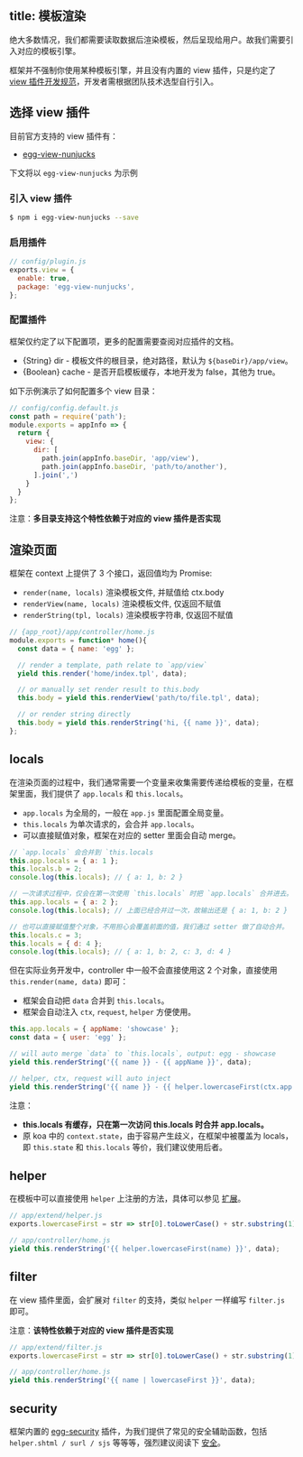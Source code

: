 title: 模板渲染
---

绝大多数情况，我们都需要读取数据后渲染模板，然后呈现给用户。故我们需要引入对应的模板引擎。

框架并不强制你使用某种模板引擎，并且没有内置的 view 插件，只是约定了 [view 插件开发规范](../advanced/view-plugin.md)，开发者需根据团队技术选型自行引入。

## 选择 view 插件

目前官方支持的 view 插件有：
- [egg-view-nunjucks]

下文将以 `egg-view-nunjucks` 为示例

### 引入 view 插件

```bash
$ npm i egg-view-nunjucks --save
```

### 启用插件

```js
// config/plugin.js
exports.view = {
  enable: true,
  package: 'egg-view-nunjucks',
};
```

### 配置插件

框架仅约定了以下配置项，更多的配置需要查阅对应插件的文档。

- {String} dir - 模板文件的根目录，绝对路径，默认为 `${baseDir}/app/view`。
- {Boolean} cache - 是否开启模板缓存，本地开发为 false，其他为 true。

如下示例演示了如何配置多个 view 目录：

```js
// config/config.default.js
const path = require('path');
module.exports = appInfo => {
  return {
    view: {
      dir: [
        path.join(appInfo.baseDir, 'app/view'),
        path.join(appInfo.baseDir, 'path/to/another'),
      ].join(',')
    }
  }
};
```

注意：**多目录支持这个特性依赖于对应的 view 插件是否实现**

## 渲染页面

框架在 context 上提供了 3 个接口，返回值均为 Promise:
- `render(name, locals)` 渲染模板文件, 并赋值给 ctx.body
- `renderView(name, locals)` 渲染模板文件, 仅返回不赋值
- `renderString(tpl, locals)` 渲染模板字符串, 仅返回不赋值

```js
// {app_root}/app/controller/home.js
module.exports = function* home(){
  const data = { name: 'egg' };

  // render a template, path relate to `app/view`
  yield this.render('home/index.tpl', data);

  // or manually set render result to this.body
  this.body = yield this.renderView('path/to/file.tpl', data);

  // or render string directly
  this.body = yield this.renderString('hi, {{ name }}', data);
};
```

## locals

在渲染页面的过程中，我们通常需要一个变量来收集需要传递给模板的变量，在框架里面，我们提供了 `app.locals` 和 `this.locals`。

- `app.locals` 为全局的，一般在 `app.js` 里面配置全局变量。
- `this.locals` 为单次请求的，会合并 `app.locals`。
- 可以直接赋值对象，框架在对应的 setter 里面会自动 merge。

```js
// `app.locals` 会合并到 `this.locals
this.app.locals = { a: 1 };
this.locals.b = 2;
console.log(this.locals); // { a: 1, b: 2 }

// 一次请求过程中，仅会在第一次使用 `this.locals` 时把 `app.locals` 合并进去。
this.app.locals = { a: 2 };
console.log(this.locals); // 上面已经合并过一次，故输出还是 { a: 1, b: 2 }

// 也可以直接赋值整个对象，不用担心会覆盖前面的值，我们通过 setter 做了自动合并。
this.locals.c = 3;
this.locals = { d: 4 };
console.log(this.locals); // { a: 1, b: 2, c: 3, d: 4 }
```

但在实际业务开发中，controller 中一般不会直接使用这 2 个对象，直接使用 `this.render(name, data)` 即可：
- 框架会自动把 `data` 合并到 `this.locals`。
- 框架会自动注入 `ctx`, `request`, `helper` 方便使用。

```js
this.app.locals = { appName: 'showcase' };
const data = { user: 'egg' };

// will auto merge `data` to `this.locals`, output: egg - showcase
yield this.renderString('{{ name }} - {{ appName }}', data);

// helper, ctx, request will auto inject
yield this.renderString('{{ name }} - {{ helper.lowercaseFirst(ctx.app.config.baseDir) }}', data);
```

注意：
- **this.locals 有缓存，只在第一次访问 this.locals 时合并 app.locals。**
- 原 koa 中的 `context.state`，由于容易产生歧义，在框架中被覆盖为 locals，即 `this.state` 和 `this.locals` 等价，我们建议使用后者。

## helper

在模板中可以直接使用 `helper` 上注册的方法，具体可以参见 [扩展](../basics/extend.md)。

```js
// app/extend/helper.js
exports.lowercaseFirst = str => str[0].toLowerCase() + str.substring(1);

// app/controller/home.js
yield this.renderString('{{ helper.lowercaseFirst(name) }}', data);
```

## filter

在 view 插件里面，会扩展对 `filter` 的支持，类似 `helper` 一样编写 `filter.js` 即可。

注意：**该特性依赖于对应的 view 插件是否实现**

```js
// app/extend/filter.js
exports.lowercaseFirst = str => str[0].toLowerCase() + str.substring(1);

// app/controller/home.js
yield this.renderString('{{ name | lowercaseFirst }}', data);
```

## security

框架内置的 [egg-security] 插件，为我们提供了常见的安全辅助函数，包括 `helper.shtml / surl / sjs` 等等等，强烈建议阅读下 [安全](./security.md)。


[egg-security]: https://github.com/eggjs/egg-security
[egg-view-nunjucks]: https://github.com/eggjs/egg-view-nunjucks
